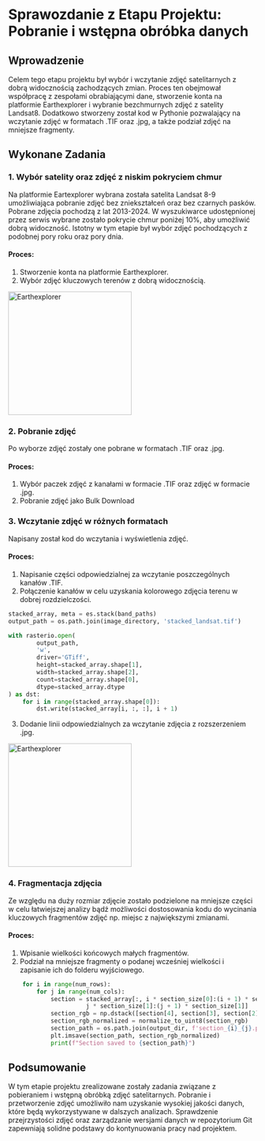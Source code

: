 # Sprawozdanie z Etapu Projektu: Pobranie i wstępna obróbka danych

## Wprowadzenie

Celem tego etapu projektu był wybór i wczytanie zdjęć satelitarnych z dobrą widocznością zachodzących zmian. Proces ten obejmował współpracę z zespołami obrabiającymi dane, stworzenie konta na platformie Earthexplorer i wybranie bezchmurnych zdjęć z satelity Landsat8. Dodatkowo stworzeny został kod w Pythonie pozwalający na wczytanie zdjęć w formatach .TIF oraz .jpg, a także podział zdjęć na mniejsze fragmenty.

## Wykonane Zadania

### 1. Wybór satelity oraz zdjęć z niskim pokryciem chmur

Na platformie Eartexplorer wybrana została satelita Landsat 8-9 umożliwiająca pobranie zdjęć bez zniekształceń oraz bez czarnych pasków. Pobrane zdjęcia pochodzą z lat 2013-2024. W wyszukiwarce udostępnionej przez serwis wybrane zostało pokrycie chmur poniżej 10%, aby umożliwić dobrą widoczność. Istotny w tym etapie był wybór zdjęć pochodzących z podobnej pory roku oraz pory dnia.

#### Proces:

1. Stworzenie konta na platformie Earthexplorer.
2. Wybór zdjęć kluczowych terenów z dobrą widocznością.

  <img src="https://github.com/Morpheus1024/Detekcja-zmian-uzytkowania-ziemi/assets/108287744/c4975466-4bbf-4cd3-9e78-579dfaa817fb" alt="Earthexplorer" height="250">

### 2. Pobranie zdjęć

Po wyborze zdjęć zostały one pobrane w formatach .TIF oraz .jpg.

#### Proces:

1. Wybór paczek zdjęć z kanałami w formacie .TIF oraz zdjęć w formacie .jpg.
2. Pobranie zdjęć jako Bulk Download

### 3. Wczytanie zdjęć w różnych formatach

Napisany został kod do wczytania i wyświetlenia zdjęć.

#### Proces:

1. Napisanie części odpowiedzialnej za wczytanie poszczególnych kanałów .TIF. 
2. Połączenie kanałów w celu uzyskania kolorowego zdjęcia terenu w dobrej rozdzielczości.

```python
stacked_array, meta = es.stack(band_paths)
output_path = os.path.join(image_directory, 'stacked_landsat.tif')

with rasterio.open(
        output_path,
        'w',
        driver='GTiff',
        height=stacked_array.shape[1],
        width=stacked_array.shape[2],
        count=stacked_array.shape[0],
        dtype=stacked_array.dtype
) as dst:
    for i in range(stacked_array.shape[0]):
        dst.write(stacked_array[i, :, :], i + 1)
```

3. Dodanie linii odpowiedzialnych za wczytanie zdjęcia z rozszerzeniem .jpg.

  <img src="https://github.com/Morpheus1024/Detekcja-zmian-uzytkowania-ziemi/assets/108287744/28d75f03-b8e9-4d36-916a-2b6d5ac79094" alt="Earthexplorer" height="250">

### 4. Fragmentacja zdjęcia

Ze względu na duży rozmiar zdjęcie zostało podzielone na mniejsze części w celu łatwiejszej analizy bądź możliwości dostosowania kodu do wycinania kluczowych fragmentów zdjęć np. miejsc z największymi zmianami.

#### Proces:

1. Wpisanie wielkości końcowych małych fragmentów.
2. Podział na mniejsze fragmenty o podanej wcześniej wielkości i zapisanie ich do folderu wyjściowego.

```python
    for i in range(num_rows):
        for j in range(num_cols):
            section = stacked_array[:, i * section_size[0]:(i + 1) * section_size[0],
                      j * section_size[1]:(j + 1) * section_size[1]]
            section_rgb = np.dstack([section[4], section[3], section[2]])
            section_rgb_normalized = normalize_to_uint8(section_rgb)
            section_path = os.path.join(output_dir, f'section_{i}_{j}.png')
            plt.imsave(section_path, section_rgb_normalized)
            print(f"Section saved to {section_path}")

```

## Podsumowanie

W tym etapie projektu zrealizowane zostały zadania związane z pobieraniem i wstępną obróbką zdjęć satelitarnych. Pobranie i przetworzenie zdjęć umożliwiło nam uzyskanie wysokiej jakości danych, które będą wykorzystywane w dalszych analizach. Sprawdzenie przejrzystości zdjęć oraz zarządzanie wersjami danych w repozytorium Git zapewniają solidne podstawy do kontynuowania pracy nad projektem.
